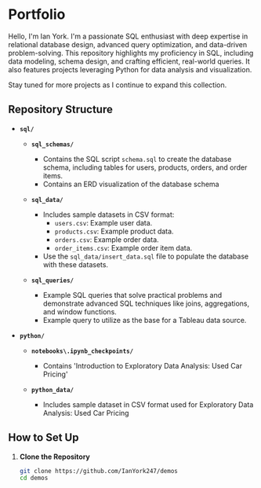 # Portfolio

Hello, I'm Ian York. I'm a passionate SQL enthusiast with deep expertise in relational database design, advanced query optimization, and data-driven problem-solving. This repository highlights my proficiency in SQL, including data modeling, schema design, and crafting efficient, real-world queries. It also features projects leveraging Python for data analysis and visualization.

Stay tuned for more projects as I continue to expand this collection.

## Repository Structure

- **`sql/`**

  - **`sql_schemas/`**
    - Contains the SQL script `schema.sql` to create the database schema, including tables for users, products, orders, and order items.
    - Contains an ERD visualization of the database schema
  
  - **`sql_data/`**
    - Includes sample datasets in CSV format:
      - `users.csv`: Example user data.
      - `products.csv`: Example product data.
      - `orders.csv`: Example order data.
      - `order_items.csv`: Example order item data.
    - Use the `sql_data/insert_data.sql` file to populate the database with these datasets.
  
  - **`sql_queries/`**
    - Example SQL queries that solve practical problems and demonstrate advanced SQL techniques like joins, aggregations, and window functions.
    - Example query to utilize as the base for a Tableau data source.

- **`python/`**

  - **`notebooks\.ipynb_checkpoints/`**
    - Contains 'Introduction to Exploratory Data Analysis: Used Car Pricing'
  
  - **`python_data/`**
    - Includes sample dataset in CSV format used for Exploratory Data Analysis: Used Car Pricing

## How to Set Up

1. **Clone the Repository**
   ```bash
   git clone https://github.com/IanYork247/demos
   cd demos
